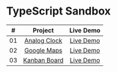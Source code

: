 # TypeScript Sandbox

|  #  |            Project             | Live Demo |
| :-: | :----------------------------: | :-------: |
| 01  |       [Analog Clock](https://github.com/max-geller/javascript-projects)       | [Live Demo](https://dev.maxgeller.com.com/projects/)  |
| 02  |     [Google Maps](https://github.com/max-geller/javascript-projects)    | [Live Demo](https://dev.maxgeller.com.com/projects/)  |
| 03  |    [Kanban Board](https://github.com/max-geller/javascript-projects)     | [Live Demo](https://dev.maxgeller.com.com/projects/)  |
